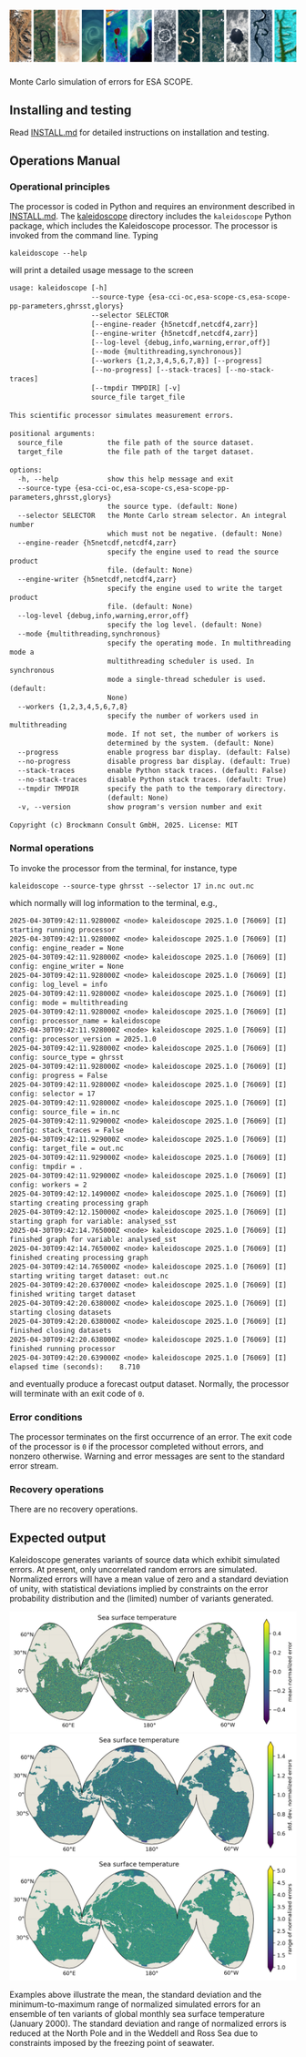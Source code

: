# ![Kaleidoscope](/assets/img/kaleidoscope.png)

Monte Carlo simulation of errors for ESA SCOPE.

## Installing and testing

Read [INSTALL.md](INSTALL.md) for detailed instructions on installation
and testing.

## Operations Manual

### Operational principles

The processor is coded in Python and requires an environment described
in [INSTALL.md](INSTALL.md). The [kaleidoscope](kaleidoscope) directory
includes the `kaleidoscope` Python package, which includes the Kaleidoscope
processor. The processor is invoked from the command line. Typing

    kaleidoscope --help

will print a detailed usage message to the screen

    usage: kaleidoscope [-h]
                        --source-type {esa-cci-oc,esa-scope-cs,esa-scope-pp-parameters,ghrsst,glorys}
                        --selector SELECTOR
                        [--engine-reader {h5netcdf,netcdf4,zarr}]
                        [--engine-writer {h5netcdf,netcdf4,zarr}]
                        [--log-level {debug,info,warning,error,off}]
                        [--mode {multithreading,synchronous}]
                        [--workers {1,2,3,4,5,6,7,8}] [--progress]
                        [--no-progress] [--stack-traces] [--no-stack-traces]
                        [--tmpdir TMPDIR] [-v]
                        source_file target_file
    
    This scientific processor simulates measurement errors.
    
    positional arguments:
      source_file           the file path of the source dataset.
      target_file           the file path of the target dataset.
    
    options:
      -h, --help            show this help message and exit
      --source-type {esa-cci-oc,esa-scope-cs,esa-scope-pp-parameters,ghrsst,glorys}
                            the source type. (default: None)
      --selector SELECTOR   the Monte Carlo stream selector. An integral number
                            which must not be negative. (default: None)
      --engine-reader {h5netcdf,netcdf4,zarr}
                            specify the engine used to read the source product
                            file. (default: None)
      --engine-writer {h5netcdf,netcdf4,zarr}
                            specify the engine used to write the target product
                            file. (default: None)
      --log-level {debug,info,warning,error,off}
                            specify the log level. (default: None)
      --mode {multithreading,synchronous}
                            specify the operating mode. In multithreading mode a
                            multithreading scheduler is used. In synchronous
                            mode a single-thread scheduler is used. (default:
                            None)
      --workers {1,2,3,4,5,6,7,8}
                            specify the number of workers used in multithreading
                            mode. If not set, the number of workers is
                            determined by the system. (default: None)
      --progress            enable progress bar display. (default: False)
      --no-progress         disable progress bar display. (default: True)
      --stack-traces        enable Python stack traces. (default: False)
      --no-stack-traces     disable Python stack traces. (default: True)
      --tmpdir TMPDIR       specify the path to the temporary directory.
                            (default: None)
      -v, --version         show program's version number and exit
    
    Copyright (c) Brockmann Consult GmbH, 2025. License: MIT

### Normal operations

To invoke the processor from the terminal, for instance, type 

    kaleidoscope --source-type ghrsst --selector 17 in.nc out.nc

which normally will log information to the terminal, e.g.,

    2025-04-30T09:42:11.928000Z <node> kaleidoscope 2025.1.0 [76069] [I] starting running processor
    2025-04-30T09:42:11.928000Z <node> kaleidoscope 2025.1.0 [76069] [I] config: engine_reader = None
    2025-04-30T09:42:11.928000Z <node> kaleidoscope 2025.1.0 [76069] [I] config: engine_writer = None
    2025-04-30T09:42:11.928000Z <node> kaleidoscope 2025.1.0 [76069] [I] config: log_level = info
    2025-04-30T09:42:11.928000Z <node> kaleidoscope 2025.1.0 [76069] [I] config: mode = multithreading
    2025-04-30T09:42:11.928000Z <node> kaleidoscope 2025.1.0 [76069] [I] config: processor_name = kaleidoscope
    2025-04-30T09:42:11.928000Z <node> kaleidoscope 2025.1.0 [76069] [I] config: processor_version = 2025.1.0
    2025-04-30T09:42:11.928000Z <node> kaleidoscope 2025.1.0 [76069] [I] config: source_type = ghrsst
    2025-04-30T09:42:11.928000Z <node> kaleidoscope 2025.1.0 [76069] [I] config: progress = False
    2025-04-30T09:42:11.928000Z <node> kaleidoscope 2025.1.0 [76069] [I] config: selector = 17
    2025-04-30T09:42:11.928000Z <node> kaleidoscope 2025.1.0 [76069] [I] config: source_file = in.nc
    2025-04-30T09:42:11.929000Z <node> kaleidoscope 2025.1.0 [76069] [I] config: stack_traces = False
    2025-04-30T09:42:11.929000Z <node> kaleidoscope 2025.1.0 [76069] [I] config: target_file = out.nc
    2025-04-30T09:42:11.929000Z <node> kaleidoscope 2025.1.0 [76069] [I] config: tmpdir = .
    2025-04-30T09:42:11.929000Z <node> kaleidoscope 2025.1.0 [76069] [I] config: workers = 2
    2025-04-30T09:42:12.149000Z <node> kaleidoscope 2025.1.0 [76069] [I] starting creating processing graph
    2025-04-30T09:42:12.150000Z <node> kaleidoscope 2025.1.0 [76069] [I] starting graph for variable: analysed_sst
    2025-04-30T09:42:14.765000Z <node> kaleidoscope 2025.1.0 [76069] [I] finished graph for variable: analysed_sst
    2025-04-30T09:42:14.765000Z <node> kaleidoscope 2025.1.0 [76069] [I] finished creating processing graph
    2025-04-30T09:42:14.765000Z <node> kaleidoscope 2025.1.0 [76069] [I] starting writing target dataset: out.nc
    2025-04-30T09:42:20.637000Z <node> kaleidoscope 2025.1.0 [76069] [I] finished writing target dataset
    2025-04-30T09:42:20.638000Z <node> kaleidoscope 2025.1.0 [76069] [I] starting closing datasets
    2025-04-30T09:42:20.638000Z <node> kaleidoscope 2025.1.0 [76069] [I] finished closing datasets
    2025-04-30T09:42:20.638000Z <node> kaleidoscope 2025.1.0 [76069] [I] finished running processor
    2025-04-30T09:42:20.639000Z <node> kaleidoscope 2025.1.0 [76069] [I] elapsed time (seconds):    8.710

and eventually produce a forecast output dataset. Normally, the processor
will terminate with an exit code of `0`. 

### Error conditions

The processor terminates on the first occurrence of an error. The exit code
of the processor is `0` if the processor completed without errors, and nonzero
otherwise. Warning and error messages are sent to the standard error stream. 

### Recovery operations

There are no recovery operations.

## Expected output

Kaleidoscope generates variants of source data which exhibit simulated errors.
At present, only uncorrelated random errors are simulated. Normalized errors
will have a mean value of zero and a standard deviation of unity, with statistical
deviations implied by constraints on the error probability distribution and the
(limited) number of variants generated.

![Map](/doc/map-mean-Sea%20surface%20temperature.png)
![Map](/doc/map-std-Sea%20surface%20temperature.png)
![Map](/doc/map-range-Sea%20surface%20temperature.png)

Examples above illustrate the mean, the standard deviation and the minimum-to-maximum
range of normalized simulated errors for an ensemble of ten variants of global monthly
sea surface temperature (January 2000). The standard deviation and range of normalized
errors is reduced at the North Pole and in the Weddell and Ross Sea due to constraints
imposed by the freezing point of seawater. 
